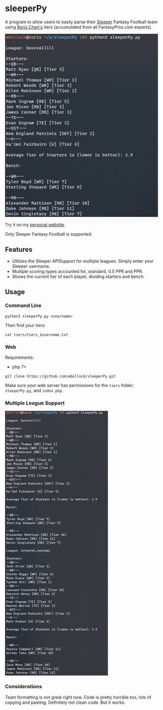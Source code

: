 # sleeperPy

A program to allow users to easily parse their [Sleeper](https://sleeper.app/) Fantasy Football team using [Boris Chen's](http://www.borischen.co/) tiers (accumulated from all FantasyPros.com experts).

![one team](img/one_team.png)

Try it on my [personal website](https://wboll.dev/sleeperPy/).

Only Sleeper Fantasy Football is supported.

## Features

* Utilizes the Sleeper APISupport for multiple leagues. Simply enter your Sleeper username.
* Multiple scoring types accounted for, standard, 0.5 PPR and PPR. 
* Shows the current tier of each player, dividing starters and bench.

## Usage

### Command Line

```
python3 sleeperPy.py <username>
```

Then find your tiers:

```
cat tiers/tiers_$username.txt
```

### Web

Requirements:

 * php 7+

```
git clone https://github.com/wbollock/sleeperPy.git
```

Make sure your web server has permissions for the `tiers` folder, `sleeperPy.py`, and `index.php`.



### Multiple League Support

![two teams](img/two_teams.png)

### Considerations

Team formatting is not great right now. Code is pretty horrible too, lots of copying and pasting. Definitely not clean code. But it works.
